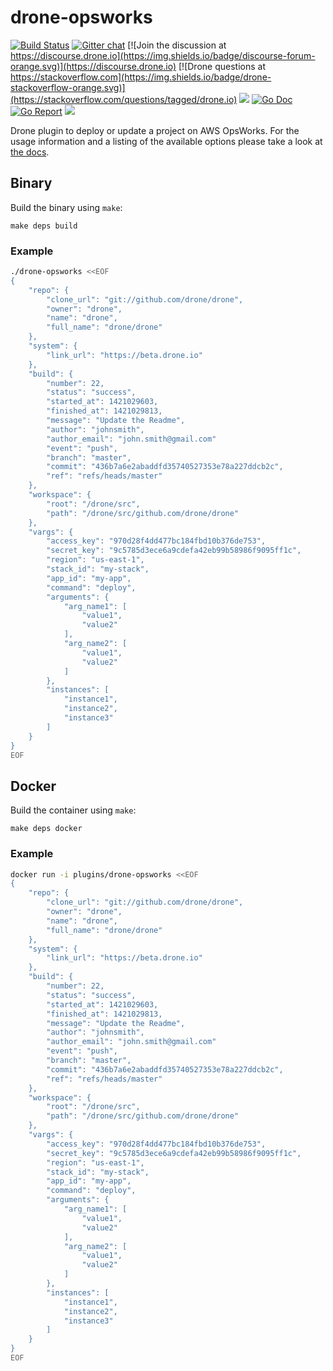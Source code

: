 # drone-opsworks

[![Build Status](http://cloud.drone.io/api/badges/drone-plugins/drone-opsworks/status.svg)](http://cloud.drone.io/drone-plugins/drone-opsworks)
[![Gitter chat](https://badges.gitter.im/drone/drone.png)](https://gitter.im/drone/drone)
[![Join the discussion at https://discourse.drone.io](https://img.shields.io/badge/discourse-forum-orange.svg)](https://discourse.drone.io)
[![Drone questions at https://stackoverflow.com](https://img.shields.io/badge/drone-stackoverflow-orange.svg)](https://stackoverflow.com/questions/tagged/drone.io)
[![](https://images.microbadger.com/badges/image/plugins/opsworks.svg)](https://microbadger.com/images/plugins/opsworks "Get your own image badge on microbadger.com")
[![Go Doc](https://godoc.org/github.com/drone-plugins/drone-opsworks?status.svg)](http://godoc.org/github.com/drone-plugins/drone-opsworks)
[![Go Report](https://goreportcard.com/badge/github.com/drone-plugins/drone-opsworks)](https://goreportcard.com/report/github.com/drone-plugins/drone-opsworks)
[![](https://images.microbadger.com/badges/image/plugins/opsworks.svg)](https://microbadger.com/images/plugins/opsworks "Get your own image badge on microbadger.com")

Drone plugin to deploy or update a project on AWS OpsWorks. For the usage information and a listing of the available options please take a look at [the docs](DOCS.md).

## Binary

Build the binary using `make`:

```
make deps build
```

### Example

```sh
./drone-opsworks <<EOF
{
    "repo": {
        "clone_url": "git://github.com/drone/drone",
        "owner": "drone",
        "name": "drone",
        "full_name": "drone/drone"
    },
    "system": {
        "link_url": "https://beta.drone.io"
    },
    "build": {
        "number": 22,
        "status": "success",
        "started_at": 1421029603,
        "finished_at": 1421029813,
        "message": "Update the Readme",
        "author": "johnsmith",
        "author_email": "john.smith@gmail.com"
        "event": "push",
        "branch": "master",
        "commit": "436b7a6e2abaddfd35740527353e78a227ddcb2c",
        "ref": "refs/heads/master"
    },
    "workspace": {
        "root": "/drone/src",
        "path": "/drone/src/github.com/drone/drone"
    },
    "vargs": {
        "access_key": "970d28f4dd477bc184fbd10b376de753",
        "secret_key": "9c5785d3ece6a9cdefa42eb99b58986f9095ff1c",
        "region": "us-east-1",
        "stack_id": "my-stack",
        "app_id": "my-app",
        "command": "deploy",
        "arguments": {
            "arg_name1": [
                "value1",
                "value2"
            ],
            "arg_name2": [
                "value1",
                "value2"
            ]
        },
        "instances": [
            "instance1",
            "instance2",
            "instance3"
        ]
    }
}
EOF
```

## Docker

Build the container using `make`:

```
make deps docker
```

### Example

```sh
docker run -i plugins/drone-opsworks <<EOF
{
    "repo": {
        "clone_url": "git://github.com/drone/drone",
        "owner": "drone",
        "name": "drone",
        "full_name": "drone/drone"
    },
    "system": {
        "link_url": "https://beta.drone.io"
    },
    "build": {
        "number": 22,
        "status": "success",
        "started_at": 1421029603,
        "finished_at": 1421029813,
        "message": "Update the Readme",
        "author": "johnsmith",
        "author_email": "john.smith@gmail.com"
        "event": "push",
        "branch": "master",
        "commit": "436b7a6e2abaddfd35740527353e78a227ddcb2c",
        "ref": "refs/heads/master"
    },
    "workspace": {
        "root": "/drone/src",
        "path": "/drone/src/github.com/drone/drone"
    },
    "vargs": {
        "access_key": "970d28f4dd477bc184fbd10b376de753",
        "secret_key": "9c5785d3ece6a9cdefa42eb99b58986f9095ff1c",
        "region": "us-east-1",
        "stack_id": "my-stack",
        "app_id": "my-app",
        "command": "deploy",
        "arguments": {
            "arg_name1": [
                "value1",
                "value2"
            ],
            "arg_name2": [
                "value1",
                "value2"
            ]
        },
        "instances": [
            "instance1",
            "instance2",
            "instance3"
        ]
    }
}
EOF
```
